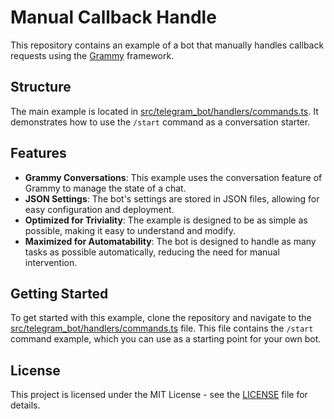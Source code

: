 # Manual Callback Handle

This repository contains an example of a bot that manually handles callback requests using the [Grammy](https://grammy.dev/) framework.

## Structure

The main example is located in [src/telegram_bot/handlers/commands.ts](src/telegram_bot/handlers/commands.ts). It demonstrates how to use the `/start` command as a conversation starter.

## Features

- **Grammy Conversations**: This example uses the conversation feature of Grammy to manage the state of a chat.
- **JSON Settings**: The bot's settings are stored in JSON files, allowing for easy configuration and deployment.
- **Optimized for Triviality**: The example is designed to be as simple as possible, making it easy to understand and modify.
- **Maximized for Automatability**: The bot is designed to handle as many tasks as possible automatically, reducing the need for manual intervention.

## Getting Started

To get started with this example, clone the repository and navigate to the [src/telegram_bot/handlers/commands.ts](src/telegram_bot/handlers/commands.ts) file. This file contains the `/start` command example, which you can use as a starting point for your own bot.

## License

This project is licensed under the MIT License - see the [LICENSE](LICENSE) file for details.
